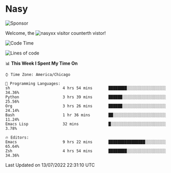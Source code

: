 # Nasy

<!--
<p align="center">
<img height="200" src="https://github-readme-stats.vercel.app/api?username=nasyxx&count_private=true&show_icons=true&theme=dracula&include_all_commits=true"/>
<img height="200" src="https://github-readme-stats.vercel.app/api/top-langs/?username=nasyxx&theme=dracula&hide=html,jupyter+notebook&count_private=true&show_icons=true"/>
</p>

  
----------------
-->

![Sponsor](https://img.shields.io/static/v1.svg?label=Sponsor&message=%E2%9D%A4&logo=GitHub&style=flat&color=pink)
 
Welcome, the ![nasyxx visitor counter](https://count.getloli.com/get/@nasyxx?theme=rule34)th vistor!
 
<!--START_SECTION:waka-->
![Code Time](http://img.shields.io/badge/Code%20Time-2%2C514%20hrs%2011%20mins-blue)

![Lines of code](https://img.shields.io/badge/From%20Hello%20World%20I%27ve%20Written-5%20Million%20lines%20of%20code-blue)

📊 **This Week I Spent My Time On** 

```text
⌚︎ Time Zone: America/Chicago

💬 Programming Languages: 
sh                       4 hrs 54 mins       ████████░░░░░░░░░░░░░░░░░   34.36% 
Python                   3 hrs 39 mins       ██████░░░░░░░░░░░░░░░░░░░   25.56% 
Org                      3 hrs 26 mins       ██████░░░░░░░░░░░░░░░░░░░   24.14% 
Bash                     1 hr 36 mins        ██░░░░░░░░░░░░░░░░░░░░░░░   11.24% 
Emacs Lisp               32 mins             █░░░░░░░░░░░░░░░░░░░░░░░░   3.78%

🔥 Editors: 
Emacs                    9 hrs 22 mins       ████████████████░░░░░░░░░   65.64% 
Zsh                      4 hrs 54 mins       ████████░░░░░░░░░░░░░░░░░   34.36%

```


 Last Updated on 13/07/2022 22:31:10 UTC
<!--END_SECTION:waka-->

<!-- ![visitors](https://visitor-badge.laobi.icu/badge?page_id=nasyxx.nasyxx) -->
